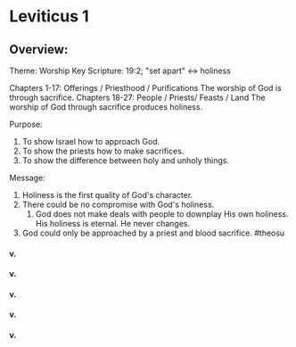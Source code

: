 # Leviticus 1

## Overview:
Theme: Worship
Key Scripture: 19:2; "set apart" ↔ holiness

Chapters 1-17: Offerings / Priesthood / Purifications
	The worship of God is through sacrifice.
Chapters 18-27: People / Priests/ Feasts / Land
	The worship of God through sacrifice produces holiness.

Purpose:
1. To show Israel how to approach God.
2. To show the priests how to make sacrifices.
3. To show the difference between holy and unholy things.

Message:
1. Holiness is the first quality of God's character.
2. There could be no compromise with God's holiness.
	1. God does not make deals with people to downplay His own holiness. His holiness is eternal. He never changes.
3. God could only be approached by a priest and blood sacrifice.
#theosu 

#### v.
>

#### v.
>

#### v.
>

#### v.
>

#### v.
>

